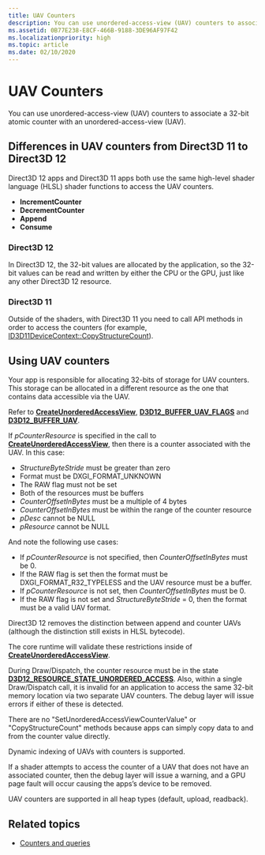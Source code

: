 ```yaml
---
title: UAV Counters
description: You can use unordered-access-view (UAV) counters to associate a 32-bit atomic counter with an unordered-access-view (UAV).
ms.assetid: 0B77E238-E8CF-466B-9188-3DE96AF97F42
ms.localizationpriority: high
ms.topic: article
ms.date: 02/10/2020
---
```


# UAV Counters
You can use unordered-access-view (UAV) counters to associate a 32-bit atomic counter with an unordered-access-view (UAV).

## Differences in UAV counters from Direct3D 11 to Direct3D 12
Direct3D 12 apps and Direct3D 11 apps both use the same high-level shader language (HLSL) shader functions to access the UAV counters.

-   **IncrementCounter**
-   **DecrementCounter**
-   **Append**
-   **Consume**

### Direct3D 12
In Direct3D 12, the 32-bit values are allocated by the application, so the 32-bit values can be read and written by either the CPU or the GPU, just like any other Direct3D 12 resource.

### Direct3D 11
Outside of the shaders, with Direct3D 11 you need to call API methods in order to access the counters (for example, [ID3D11DeviceContext::CopyStructureCount](/windows/win32/api/d3d11/nf-d3d11-id3d11devicecontext-copystructurecount)).

## Using UAV counters
Your app is responsible for allocating 32-bits of storage for UAV counters. This storage can be allocated in a different resource as the one that contains data accessible via the UAV.

Refer to [**CreateUnorderedAccessView**](/windows/desktop/api/d3d12/nf-d3d12-id3d12device-createunorderedaccessview), [**D3D12\_BUFFER\_UAV\_FLAGS**](/windows/desktop/api/d3d12/ne-d3d12-d3d12_buffer_uav_flags) and [**D3D12\_BUFFER\_UAV**](/windows/desktop/api/d3d12/ns-d3d12-d3d12_buffer_uav).

If *pCounterResource* is specified in the call to [**CreateUnorderedAccessView**](/windows/desktop/api/d3d12/nf-d3d12-id3d12device-createunorderedaccessview), then there is a counter associated with the UAV. In this case:

-   *StructureByteStride* must be greater than zero
-   Format must be DXGI\_FORMAT\_UNKNOWN
-   The RAW flag must not be set
-   Both of the resources must be buffers
-   *CounterOffsetInBytes* must be a multiple of 4 bytes
-   *CounterOffsetInBytes* must be within the range of the counter resource
-   *pDesc* cannot be NULL
-   *pResource* cannot be NULL

And note the following use cases:

-   If *pCounterResource* is not specified, then *CounterOffsetInBytes* must be 0.
-   If the RAW flag is set then the format must be DXGI\_FORMAT\_R32\_TYPELESS and the UAV resource must be a buffer.
-   If *pCounterResource* is not set, then *CounterOffsetInBytes* must be 0.
-   If the RAW flag is not set and *StructureByteStride* = 0, then the format must be a valid UAV format.

Direct3D 12 removes the distinction between append and counter UAVs (although the distinction still exists in HLSL bytecode).

The core runtime will validate these restrictions inside of [**CreateUnorderedAccessView**](/windows/desktop/api/d3d12/nf-d3d12-id3d12device-createunorderedaccessview).

During Draw/Dispatch, the counter resource must be in the state [**D3D12\_RESOURCE\_STATE\_UNORDERED\_ACCESS**](/windows/desktop/api/d3d12/ne-d3d12-d3d12_resource_states). Also, within a single Draw/Dispatch call, it is invalid for an application to access the same 32-bit memory location via two separate UAV counters. The debug layer will issue errors if either of these is detected.

There are no "SetUnorderedAccessViewCounterValue" or "CopyStructureCount" methods because apps can simply copy data to and from the counter value directly.

Dynamic indexing of UAVs with counters is supported.

If a shader attempts to access the counter of a UAV that does not have an associated counter, then the debug layer will issue a warning, and a GPU page fault will occur causing the apps’s device to be removed.

UAV counters are supported in all heap types (default, upload, readback).

## Related topics

* [Counters and queries](counters-and-queries.md)